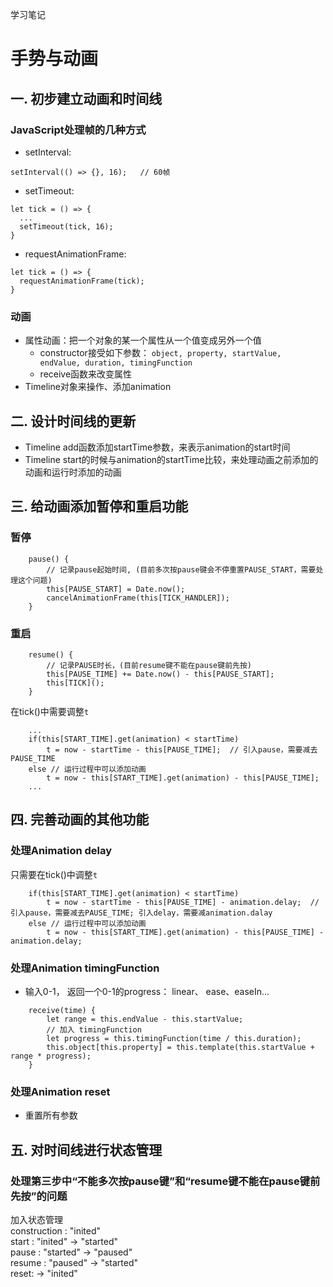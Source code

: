 学习笔记
# 手势与动画
## 一. 初步建立动画和时间线
### JavaScript处理帧的几种方式
+ setInterval: 
```
setInterval(() => {}, 16);   // 60帧
```
+ setTimeout:
```
let tick = () => {
  ...
  setTimeout(tick, 16);
}
```
+ requestAnimationFrame:
```
let tick = () => {
  requestAnimationFrame(tick);
}
```
### 动画
+ 属性动画：把一个对象的某一个属性从一个值变成另外一个值
  - constructor接受如下参数： `object, property, startValue, endValue, duration, timingFunction`
  - receive函数来改变属性
+ Timeline对象来操作、添加animation
## 二. 设计时间线的更新
+ Timeline add函数添加startTime参数，来表示animation的start时间
+ Timeline start的时候与animation的startTime比较，来处理动画之前添加的动画和运行时添加的动画
## 三. 给动画添加暂停和重启功能
### 暂停
```
    pause() {
        // 记录pause起始时间, (目前多次按pause键会不停重置PAUSE_START，需要处理这个问题)
        this[PAUSE_START] = Date.now();
        cancelAnimationFrame(this[TICK_HANDLER]);
    }
```
### 重启
```
    resume() {
        // 记录PAUSE时长，(目前resume键不能在pause键前先按)
        this[PAUSE_TIME] += Date.now() - this[PAUSE_START];
        this[TICK]();
    }
```
在tick()中需要调整`t`
```
    ...
    if(this[START_TIME].get(animation) < startTime)
        t = now - startTime - this[PAUSE_TIME];  // 引入pause，需要减去PAUSE_TIME
    else // 运行过程中可以添加动画
        t = now - this[START_TIME].get(animation) - this[PAUSE_TIME];
    ...
```
## 四. 完善动画的其他功能
### 处理Animation delay
只需要在tick()中调整`t`
```
    if(this[START_TIME].get(animation) < startTime)
        t = now - startTime - this[PAUSE_TIME] - animation.delay;  // 引入pause，需要减去PAUSE_TIME; 引入delay，需要减animation.dalay
    else // 运行过程中可以添加动画
        t = now - this[START_TIME].get(animation) - this[PAUSE_TIME] - animation.delay;
```
### 处理Animation timingFunction
+ 输入0-1， 返回一个0-1的progress： linear、 ease、easeIn...
```
    receive(time) {
        let range = this.endValue - this.startValue;
        // 加入 timingFunction
        let progress = this.timingFunction(time / this.duration);
        this.object[this.property] = this.template(this.startValue + range * progress);
    }
```
### 处理Animation reset
+ 重置所有参数

## 五. 对时间线进行状态管理
### 处理第三步中“不能多次按pause键”和“resume键不能在pause键前先按”的问题
加入状态管理  
construction : "inited"  
start : "inited" -> "started"  
pause : "started" -> "paused"  
resume : "paused" -> "started"  
reset: -> "inited"  
